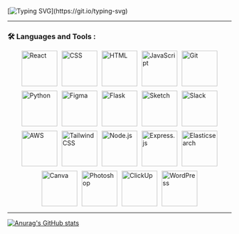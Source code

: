 [![Typing SVG](https://readme-typing-svg.demolab.com?font=Fira+Code&pause=1000&color=3A78F7&background=DF82FF00&width=435&lines=Experienced+Front-developer;with+extensive+knowledge+of;Html%2C+Css%2C+Javascript+and+React.)](https://git.io/typing-svg)

<!--
**Emeka1993/Emeka1993** is a ✨ _special_ ✨ repository because its `README.md` (this file) appears on your GitHub profile.

Here are some ideas to get you started:

- 🔭 I’m currently working on ...
- 🌱 I’m currently learning ...
- 👯 I’m looking to collaborate on ...
- 🤔 I’m looking for help with ...
- 💬 Ask me about ...
- 📫 How to reach me: ...
- 😄 Pronouns: ...
- ⚡ Fun fact: ...
--> 





---

### :hammer_and_wrench: Languages and Tools :

<div style="display: flex; flex-wrap: wrap; gap: 10px; justify-content: center; align-items: center;">
  <img src="https://img.shields.io/badge/React-%2361DAFB.svg?style=for-the-badge&logo=react&logoColor=white" title="React" alt="React" width="80" height="80"/>
  <img src="https://img.shields.io/badge/CSS3-%231572B6.svg?style=for-the-badge&logo=css3&logoColor=white" title="CSS3" alt="CSS" width="80" height="80"/>
  <img src="https://img.shields.io/badge/HTML5-%23E34F26.svg?style=for-the-badge&logo=html5&logoColor=white" title="HTML5" alt="HTML" width="80" height="80"/>
  <img src="https://img.shields.io/badge/JavaScript-%23F7DF1E.svg?style=for-the-badge&logo=javascript&logoColor=black" title="JavaScript" alt="JavaScript" width="80" height="80"/>
  <img src="https://img.shields.io/badge/Git-%23F05032.svg?style=for-the-badge&logo=git&logoColor=white" title="Git" alt="Git" width="80" height="80"/>
  <img src="https://img.shields.io/badge/Python-%233776AB.svg?style=for-the-badge&logo=python&logoColor=white" title="Python" alt="Python" width="80" height="80"/> 
  <img src="https://img.shields.io/badge/Figma-%23F24E1E.svg?style=for-the-badge&logo=figma&logoColor=white" title="Figma" alt="Figma" width="80" height="80"/>
  <img src="https://img.shields.io/badge/Flask-%23000.svg?style=for-the-badge&logo=flask&logoColor=white" title="Flask" alt="Flask" width="80" height="80"/>
  <img src="https://img.shields.io/badge/Sketch-%23F7B500.svg?style=for-the-badge&logo=sketch&logoColor=black" title="Sketch" alt="Sketch" width="80" height="80"/>
  <img src="https://img.shields.io/badge/Slack-%234A154B.svg?style=for-the-badge&logo=slack&logoColor=white" title="Slack" alt="Slack" width="80" height="80"/>
  <img src="https://img.shields.io/badge/AWS-%23232F3E.svg?style=for-the-badge&logo=amazon-aws&logoColor=white" title="AWS" alt="AWS" width="80" height="80"/>
  <img src="https://img.shields.io/badge/Tailwind%20CSS-%2338B2AC.svg?style=for-the-badge&logo=tailwind-css&logoColor=white" title="Tailwind CSS" alt="Tailwind CSS" width="80" height="80"/>
  <img src="https://img.shields.io/badge/Node.js-%23339933.svg?style=for-the-badge&logo=node.js&logoColor=white" title="Node.js" alt="Node.js" width="80" height="80"/>
  <img src="https://img.shields.io/badge/Express.js-%23000000.svg?style=for-the-badge&logo=express&logoColor=white" title="Express.js" alt="Express.js" width="80" height="80"/>
  <img src="https://img.shields.io/badge/Elasticsearch-%23005571.svg?style=for-the-badge&logo=elasticsearch&logoColor=white" title="Elasticsearch" alt="Elasticsearch" width="80" height="80"/>
  <img src="https://img.shields.io/badge/Canva-%2300C4CC.svg?style=for-the-badge&logo=canva&logoColor=white" title="Canva" alt="Canva" width="80" height="80"/>
  <img src="https://img.shields.io/badge/Photoshop-%2331A8FF.svg?style=for-the-badge&logo=adobe-photoshop&logoColor=white" title="Photoshop" alt="Photoshop" width="80" height="80"/>
  <img src="https://img.shields.io/badge/ClickUp-%234BB2F1.svg?style=for-the-badge&logo=clickup&logoColor=white" title="ClickUp" alt="ClickUp" width="80" height="80"/>
  <img src="https://img.shields.io/badge/WordPress-%23117AC9.svg?style=for-the-badge&logo=wordpress&logoColor=white" title="WordPress" alt="WordPress" width="80" height="80"/>
</div>


---




[![Anurag's GitHub stats](https://github-readme-stats.vercel.app/api?username=emeka1993&hide=stars&show_icons=true&theme=highcontrast)](https://github.com/emeka1993/github-readme-stats-)











   


